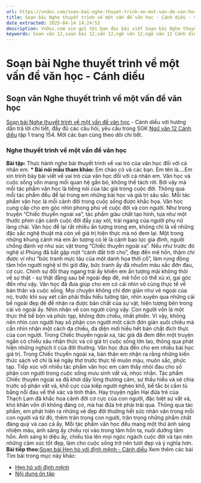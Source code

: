 ```yaml
---
url: https://vndoc.com/soan-bai-nghe-thuyet-trinh-ve-mot-van-de-van-hoc-canh-dieu-321869
title: Soạn bài Nghe thuyết trình về một vấn đề văn học - Cánh diều - VnDoc.com
date_extracted: 2025-04-14 14:24:52
description: VnDoc.com xin gửi tới bạn đọc bài viết Soạn bài Nghe thuyết trình về một vấn đề văn học - Cánh diều. Mời các bạn cùng tham khảo chi tiết.
keywords: Soạn văn 12,soạn bài 12,văn 12,ngữ văn 12,ngữ văn 12 Cánh diều,soạn ngữ văn 12,giải ngữ văn 12,soạn văn 17 Cánh diều,soạn văn 12 Cánh diều ngắn nhất,soạn bài 12 cánh diều,soạn văn 12 tập 1 trang 154 Cánh diều,Soạn bài Nghe thuyết trình về một vấn đề văn học Cánh diều,Soạn bài Nghe thuyết trình về một vấn đề văn học,Soạn bài Nghe thuyết trình về một vấn đề văn học ngắn gọn,Soạn văn Nghe thuyết trình về một vấn đề văn học,Nghe thuyết trình về một vấn đề văn học,soạn văn 12 tập 1 trang 154
---
```


# Soạn bài Nghe thuyết trình về một vấn đề văn học - Cánh diều
## Soạn văn Nghe thuyết trình về một vấn đề văn học
[Soạn bài Nghe thuyết trình về một vấn đề văn học](<https://vndoc.com/soan-bai-nghe-thuyet-trinh-ve-mot-van-de-van-hoc-canh-dieu-321869>) \- Cánh diều với hướng dẫn trả lời chi tiết, đầy đủ các câu hỏi, yêu cầu trong SGK [Ngữ văn 12 Cánh diều](<https://vndoc.com/soan-van-12-canh-dieu>) tập 1 trang 154. Mời các bạn cùng theo dõi chi tiết.
### Nghe thuyết trình về một vấn đề văn học
**Bài tập:** Thực hành nghe bài thuyết trình về vai trò của văn học đối với cá nhân em.
**\* Bài nói mẫu tham khảo:**
Em chào cô và các bạn. Em tên là….Em xin trình bày bài viết về vai trò của văn học đối với cá nhân em.
Văn học và cuộc sống vốn mang mối quan hệ gắn bó, không thể tách rời. Bởi vậy mà mỗi tác phẩm văn học là tiếng nói của tác giả trong cuộc đời. Thông qua mỗi tác phẩm đều để lại trong em những bài học và giá trị sâu sắc.
Mỗi tác phẩm văn học là mỗi cảnh đời trong cuộc sống được khắc họa. Văn học cung cấp cho em góc nhìn phong phú về cuộc đời và con người. Như trong truyện “Chiếc thuyền ngoài xa”, tác phẩm giàu chất tạo hình, tựa như một thước phim cận cảnh cuộc đời đầy cay xót, trái ngang của người phụ nữ làng chài.
Văn học để lại rất nhiều ấn tượng trong em, không chỉ là về những đặc sắc nghệ thuật mà còn về giá trị hiện thực mà nó đem lại. Một trong những khung cảnh mà em ấn tượng có lẽ là cảnh bạo lực gia đình, người chồng đánh vợ như súc vật trong “Chiếc thuyền ngoài xa”. Nếu như trước đó nghệ sĩ Phùng đã bắt gặp một “cảnh đắt trời cho”, đẹp đến mê hồn, thậm chí được ví như “bức tranh mực tàu của một danh họa thời cổ”, làm rung động tâm hồn người nghệ sĩ thì giờ đây, bức tranh ấy đã nhuốm màu sắc đớn đau, cơ cực. Chính sự đổi thay ngang trái ấy khiến em ấn tượng mãi không thôi về sự thật - sự thật đằng sau bề ngoài đẹp đẽ, mê hồn có thể xù xì, gai góc đến như vậy.
Văn học đã đưa giúp cho em có cái nhìn vô cùng thực tế về bản thân và cuộc sống. Mọi chuyện không chỉ đơn giản như vẻ ngoài của nó, trước khi suy xét cần phải thấu hiểu tường tận, nhìn xuyên qua những cái bề ngoài đẹp đẽ để nhận ra được bản chất của sự vật, hiện tượng bên trong cái vỏ ngoài ấy. Nhìn nhận về con người cũng vậy. Con người vốn là một thực thể bề bộn và phức tạp, không đơn chiều, nhất phiến. Vì vậy, không nên nhìn con người hay số phận con người một cách đơn giản xuôi chiều mà cần nhìn nhận một cách đa chiều, đa diện mới hiểu hết bản chất đích thực của con người. Trong Chiếc thuyền ngoài xa, tác giả đã đem đến một truyện ngắn có chiều sâu nhận thức và có giá trị cuộc sống lớn lao, thông qua phát hiện những nghịch lí của đời thường.
Văn học đưa đến cho em nhiều bài học giá trị. Trong Chiếc thuyền ngoài xa, bản thân em nhận ra rằng những kiến thức sách vở chỉ là kẻ ngây thơ trước thực tế muôn màu, muôn sắc, phức tạp.
Tiếp xúc với nhiều tác phẩm văn học em cảm thấy nhói đau cho số phận con người trong cuộc sống mưu sinh vất vả, nhọc nhằn. Tác phẩm Chiếc thuyền ngoài xa đã khơi dậy lòng thương cảm, sự thấu hiểu và sẻ chia trước số phận vất vả, khổ cực của kiếp người nghèo khổ, bế tắc bị cầm tù bằng nỗi đau về thể xác và tinh thần. Hay truyện ngắn Hai đứa trẻ của Thạch Lam đã khắc họa cảnh đời cơ cực của con người, đặc biệt sự vất vả, khó khăn vốn dĩ không đáng có, mà hai đứa trẻ phải trải qua. Thông qua tác phẩm, em phát hiện ra những vẻ đẹp đời thường hết sức nhân văn trong mỗi con người và từ đó, thêm trân trọng con người, trân trọng những phẩm chất đáng quý và cao cả ấy.
Mỗi tác phẩm văn học đều mang một thứ ánh sáng nhiệm màu, ánh sáng ấy chiếu rọi vào trong tâm hồn ta, nuôi dưỡng tâm hồn. Ánh sáng kì diệu ấy, chiếu tỏa lên mọi ngóc ngách cuộc đời và tạo nên những cảm xúc tốt đẹp, làm cho cuộc sống trở nên tươi đẹp và ý nghĩa hơn.
**Bài tiếp theo:**[Soạn bài Hẹn hò với định mệnh - Cánh diều](<https://vndoc.com/soan-bai-hen-ho-voi-dinh-menh-canh-dieu-321872>)
Xem thêm các bài Tìm bài trong mục này khác:
  * [Hẹn hò với định mệnh](</soan-bai-hen-ho-voi-dinh-menh-canh-dieu-321872>)
  * [Nội dung ôn tập](</soan-bai-on-tap-va-tu-danh-gia-cuoi-hoc-ki-1-lop-12-canh-dieu-321878>)


